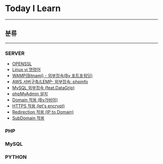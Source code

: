# Today I Learn
***


## 분류
***

### SERVER

* [OPENSSL](https://github.com/park-jinhyuk/TIL/wiki/LAMP---OPENSSL)
* [Linux vi 명령어](https://github.com/park-jinhyuk/TIL/wiki/LINUX-vi-%EB%AA%85%EB%A0%B9%EC%96%B4)
* [WAMP(Bitnami) - 외부접속(By 포트포워딩)](https://github.com/park-jinhyuk/TIL/wiki/WAMP(Bitnami)---%EC%99%B8%EB%B6%80%EC%A0%91%EC%86%8D(BY-%ED%8F%AC%ED%8A%B8%ED%8F%AC%EC%9B%8C%EB%94%A9))
* [AWS 서버구축/LEMP- 외부접속: phpinfo](https://github.com/park-jinhyuk/TIL/wiki/AWS-%EC%84%9C%EB%B2%84%EA%B5%AC%EC%B6%95-LEMP--%EC%99%B8%EB%B6%80%EC%A0%91%EC%86%8D:-phpinfo)
* [MySQL 외부접속 (feat.DataGrip)](https://github.com/park-jinhyuk/TIL/wiki/MySQL-%EC%99%B8%EB%B6%80%EC%A0%91%EC%86%8D-(feat.DataGrip))
* [phpMyAdmin 설치](https://github.com/park-jinhyuk/TIL/wiki/Ubuntu-18.04---PHPMyadmin-%EC%84%A4%EC%B9%98)
* [Domain 적용 (By가비아)](https://github.com/park-jinhyuk/TIL/wiki/Domain-%EC%A0%81%EC%9A%A9-(By%EA%B0%80%EB%B9%84%EC%95%84))
* [HTTPS 적용 (let's encrypt)](https://github.com/park-jinhyuk/TIL/wiki/HTTPS-%EC%A0%81%EC%9A%A9-(let's-encrypt,-Certbot))
* [Redirection 적용 (IP to Domain)](https://github.com/park-jinhyuk/TIL/wiki/Redirection-%EC%A0%81%EC%9A%A9-(IP-to-Domain))
* [SubDomain 적용](https://github.com/park-jinhyuk/TIL/wiki/SubDomain-%EC%A0%81%EC%9A%A9)


### PHP


### MySQL


### PYTHON
